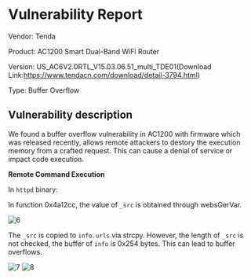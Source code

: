 # Vulnerability Report

Vendor: Tenda

Product: AC1200 Smart Dual-Band WiFi Router

Version: US_AC6V2.0RTL_V15.03.06.51_multi_TDE01(Download Link:https://www.tendacn.com/download/detail-3794.html)


Type: Buffer Overflow


## Vulnerability description

We found a buffer overflow vulnerability in AC1200 with firmware which was released recently, allows remote attackers to destory the execution memory from a crafted request. This can cause a denial of service or impact code execution.

**Remote Command Execution**

In `httpd` binary:

In function 0x4a12cc, the value of `_src` is obtained through websGerVar.

![6](https://user-images.githubusercontent.com/112852902/191786727-2d819c1a-cb5d-43ed-a141-b267dc5b2b97.png)


The `_src` is copied to `info.urls` via strcpy. However, the length of `_src` is not checked, the buffer of `info` is 0x254 bytes. This can lead to buffer overflows.

![7](https://user-images.githubusercontent.com/112852902/191786760-70bc58c8-bcc0-4a1f-9131-4cd56fc8c6ee.png)
![8](https://user-images.githubusercontent.com/112852902/191786763-f6cfecea-6b9d-4ace-99a8-722f298543f8.png)
